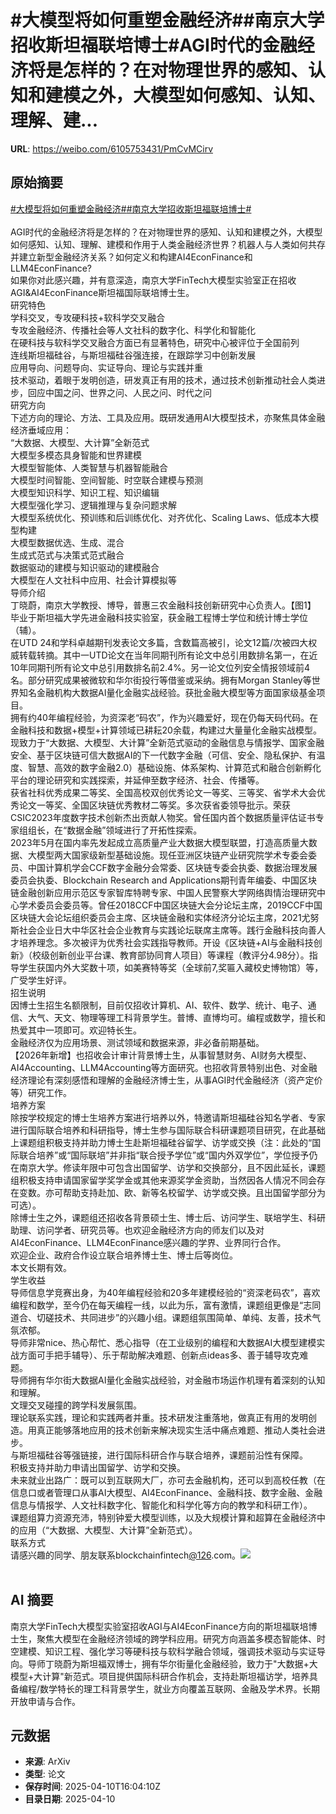 # #大模型将如何重塑金融经济##南京大学招收斯坦福联培博士#AGI时代的金融经济将是怎样的？在对物理世界的感知、认知和建模之外，大模型如何感知、认知、理解、建...

**URL**: https://weibo.com/6105753431/PmCvMCirv

## 原始摘要

<a href="https://m.weibo.cn/search?containerid=231522type%3D1%26t%3D10%26q%3D%23%E5%A4%A7%E6%A8%A1%E5%9E%8B%E5%B0%86%E5%A6%82%E4%BD%95%E9%87%8D%E5%A1%91%E9%87%91%E8%9E%8D%E7%BB%8F%E6%B5%8E%23&amp;extparam=%23%E5%A4%A7%E6%A8%A1%E5%9E%8B%E5%B0%86%E5%A6%82%E4%BD%95%E9%87%8D%E5%A1%91%E9%87%91%E8%9E%8D%E7%BB%8F%E6%B5%8E%23" data-hide=""><span class="surl-text">#大模型将如何重塑金融经济#</span></a><a href="https://m.weibo.cn/search?containerid=231522type%3D1%26t%3D10%26q%3D%23%E5%8D%97%E4%BA%AC%E5%A4%A7%E5%AD%A6%E6%8B%9B%E6%94%B6%E6%96%AF%E5%9D%A6%E7%A6%8F%E8%81%94%E5%9F%B9%E5%8D%9A%E5%A3%AB%23&amp;extparam=%23%E5%8D%97%E4%BA%AC%E5%A4%A7%E5%AD%A6%E6%8B%9B%E6%94%B6%E6%96%AF%E5%9D%A6%E7%A6%8F%E8%81%94%E5%9F%B9%E5%8D%9A%E5%A3%AB%23" data-hide=""><span class="surl-text">#南京大学招收斯坦福联培博士#</span></a><br><br>AGI时代的金融经济将是怎样的？在对物理世界的感知、认知和建模之外，大模型如何感知、认知、理解、建模和作用于人类金融经济世界？机器人与人类如何共存并建立新型金融经济关系？如何定义和构建AI4EconFinance和LLM4EconFinance?<br>如果你对此感兴趣，并有意深造，南京大学FinTech大模型实验室正在招收AGI&amp;AI4EconFinance斯坦福国际联培博士生。<br>研究特色<br>学科交叉，专攻硬科技+软科学交叉融合<br>专攻金融经济、传播社会等人文社科的数字化、科学化和智能化<br>在硬科技与软科学交叉融合方面已有显著特色，研究中心被评位于全国前列<br>连线斯坦福硅谷，与斯坦福硅谷强连接，在跟踪学习中创新发展<br>应用导向、问题导向、实证导向、理论与实践并重<br>技术驱动，着眼于发明创造，研发真正有用的技术，通过技术创新推动社会人类进步，回应中国之问、世界之问、人民之问、时代之问<br>研究方向<br>下述方向的理论、方法、工具及应用。既研发通用AI大模型技术，亦聚焦具体金融经济垂域应用：<br>“大数据、大模型、大计算”全新范式<br>大模型多模态具身智能和世界建模<br>大模型智能体、人类智慧与机器智能融合<br>大模型时间智能、空间智能、时空联合建模与预测<br>大模型知识科学、知识工程、知识编辑<br>大模型强化学习、逻辑推理与复杂问题求解<br>大模型系统优化、预训练和后训练优化、对齐优化、Scaling Laws、低成本大模型构建<br>大模型数据优选、生成、混合<br>生成式范式与决策式范式融合<br>数据驱动的建模与知识驱动的建模融合<br>大模型在人文社科中应用、社会计算模拟等<br>导师介绍<br>丁晓蔚，南京大学教授、博导，普惠三农金融科技创新研究中心负责人。【图1】<br>毕业于斯坦福大学先进金融科技实验室，获金融工程博士学位和统计博士学位（辅）。<br>在UTD 24和学科卓越期刊发表论文多篇，含数篇高被引，论文12篇/次被四大权威转载转摘。其中一UTD论文在当年同期刊所有论文中总引用数排名第一，在近10年同期刊所有论文中总引用数排名前2.4%。另一论文位列安全情报领域前4名。部分研究成果被微软和华尔街投行等借鉴或采纳。拥有Morgan Stanley等世界知名金融机构大数据AI量化金融实战经验。获批金融大模型等方面国家级基金项目。<br>拥有约40年编程经验，为资深老“码农”，作为兴趣爱好，现在仍每天码代码。在金融科技和数据+模型+计算领域已耕耘20余载，构建过大量量化金融实战模型。现致力于“大数据、大模型、大计算”全新范式驱动的金融信息与情报学、国家金融安全、基于区块链可信大数据AI的下一代数字金融（可信、安全、隐私保护、有温度、智慧、高效的数字金融2.0）基础设施、体系架构、计算范式和融合创新孵化平台的理论研究和实践探索，并延伸至数字经济、社会、传播等。<br>获省社科优秀成果二等奖、全国高校双创优秀论文一等奖、三等奖、省学术大会优秀论文一等奖、全国区块链优秀教材二等奖。多次获省委领导批示。荣获CSIC2023年度数字技术创新杰出贡献人物奖。曾任国内首个数据质量评估证书专家组组长，在“数据金融”领域进行了开拓性探索。<br>2023年5月在国内率先发起成立高质量产业大数据大模型联盟，打造高质量大数据、大模型两大国家级新型基础设施。现任亚洲区块链产业研究院学术专委会委员、中国计算机学会CCF数字金融分会常委、区块链专委会执委、数据治理发展委员会执委、Blockchain Research and Applications期刊青年编委、中国区块链金融创新应用示范区专家智库特聘专家、中国人民警察大学网络舆情治理研究中心学术委员会委员等。曾任2018CCF中国区块链大会分论坛主席，2019CCF中国区块链大会论坛组织委员会主席、区块链金融和实体经济分论坛主席，2021尤努斯社会企业日大中华区社会企业教育与实践论坛联席主席等。践行金融科技向善人才培养理念。多次被评为优秀社会实践指导教师。开设《区块链+AI与金融科技创新》（校级创新创业平台课、教育部协同育人项目）等课程（教评分4.98分）。指导学生获国内外大奖数十项，如美赛特等奖（全球前7,奖匾入藏校史博物馆）等，广受学生好评。<br>招生说明<br>因博士生招生名额限制，目前仅招收计算机、AI、软件、数学、统计、电子、通信、大气、天文、物理等理工科背景学生。普博、直博均可。编程或数学，擅长和热爱其中一项即可。欢迎特长生。<br>金融经济仅为应用场景、测试领域和数据来源，非必备前期基础。<br>【2026年新增】也招收会计审计背景博士生，从事智慧财务、AI财务大模型、AI4Accounting、LLM4Accounting等方面研究。也招收背景特别出色、对金融经济理论有深刻感悟和理解的金融经济博士生，从事AGI时代金融经济（资产定价等）研究工作。<br>培养方案<br>除按学校规定的博士生培养方案进行培养以外，特邀请斯坦福硅谷知名学者、专家进行国际联合培养和科研指导，博士生参与国际联合科研课题项目研究，在此基础上课题组积极支持并助力博士生赴斯坦福硅谷留学、访学或交换（注：此处的“国际联合培养”或“国际联培”并非指“联合授予学位”或“国内外双学位”，学位授予仍在南京大学。修读年限中可包含出国留学、访学和交换部分，且不因此延长，课题组积极支持申请国家留学奖学金或其他来源奖学金资助，当然因各人情况不同会存在变数。亦可帮助支持赴加、欧、新等名校留学、访学或交换。且出国留学部分为可选）。<br>除博士生之外，课题组还招收各背景硕士生、博士后、访问学生、联培学生、科研助理、访问学者、研究员等。也欢迎金融经济方向的师友们以及对AI4EconFinance、LLM4EconFinance感兴趣的学界、业界同行合作。<br>欢迎企业、政府合作设立联合培养博士生、博士后等岗位。<br>本文长期有效。<br>学生收益<br>导师信息学竞赛出身，为40年编程经验和20多年建模经验的“资深老码农”，喜欢编程和数学，至今仍在每天编程一线，以此为乐，富有激情，课题组更像是“志同道合、切磋技术、共同进步”的兴趣小组。课题组氛围简单、单纯、友善，技术气氛浓郁。<br>导师非常nice、热心帮忙、悉心指导（在工业级别的编程和大数据AI大模型建模实战方面可手把手辅导）、乐于帮助解决难题、创新点ideas多、善于辅导攻克难题。<br>导师拥有华尔街大数据AI量化金融实战经验，对金融市场运作机理有着深刻的认知和理解。<br>文理交叉碰撞的跨学科发展氛围。<br>理论联系实践，理论和实践两者并重。技术研发注重落地，做真正有用的发明创造。用真正能够落地应用的技术创新来解决现实生活中痛点难题、推动人类社会进步。<br>与斯坦福硅谷等强链接，进行国际科研合作与联合培养，课题前沿性有保障。<br>积极支持并助力申请出国留学、访学和交换。<br>未来就业出路广：既可以到互联网大厂，亦可去金融机构，还可以到高校任教（在信息口或者管理口从事AI大模型、AI4EconFinance、金融科技、数字金融、金融信息与情报学、人文社科数字化、智能化和科学化等方向的教学和科研工作）。<br>课题组算力资源充沛，特别钟爱大模型训练，以及大规模计算和超算在金融经济中的应用（“大数据、大模型、大计算”全新范式）。<br>联系方式<br>请感兴趣的同学、朋友联系blockchainfintech<a href="https://weibo.com/n/126">@126</a>.com。<img style="" src="https://tvax1.sinaimg.cn/large/006Fd7o3gy1i0brpdni5uj311u07ognm.jpg" referrerpolicy="no-referrer"><br><br>

## AI 摘要

南京大学FinTech大模型实验室招收AGI与AI4EconFinance方向的斯坦福联培博士生，聚焦大模型在金融经济领域的跨学科应用。研究方向涵盖多模态智能体、时空建模、知识工程、强化学习等硬科技与软科学融合领域，强调技术驱动与实证导向。导师丁晓蔚为斯坦福双博士，拥有华尔街量化金融经验，致力于"大数据+大模型+大计算"新范式。项目提供国际科研合作机会，支持赴斯坦福访学，培养具备编程/数学特长的理工科背景学生，就业方向覆盖互联网、金融及学术界。长期开放申请与合作。

## 元数据

- **来源**: ArXiv
- **类型**: 论文
- **保存时间**: 2025-04-10T16:04:10Z
- **目录日期**: 2025-04-10

